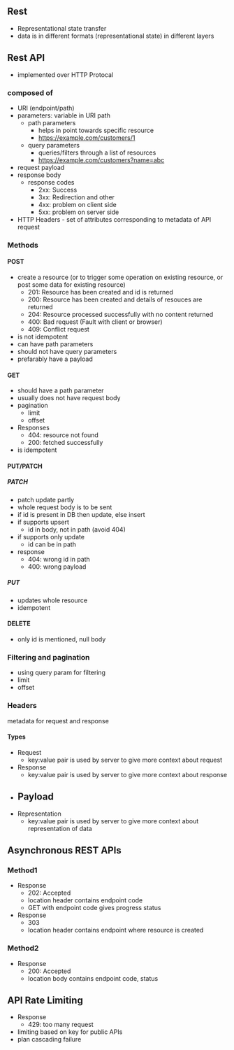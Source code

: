 ## Rest
- Representational state transfer
- data is in different formats (representational state) in different layers

## Rest API
- implemented over HTTP Protocal
### composed of
- URI (endpoint/path)
- parameters: variable in URI path
    - path parameters
        - helps in point towards specific resource
        - https://example.com/customers/1
    - query parameters
        - queries/filters through a list of resources
        - https://example.com/customers?name=abc
- request payload
- response body
    - response codes
        - 2xx: Success
        - 3xx: Redirection and other
        - 4xx: problem on client side
        - 5xx: problem on server side
- HTTP Headers
        - set of attributes corresponding to metadata of API request

### Methods
#### POST
- create a resource (or to trigger some operation on existing resource, or post some data for existing resource)
    - 201: Resource has been created and id is returned
    - 200: Resource has been created and details of resouces are returned
    - 204: Resource processed successfully with no content returned
    - 400: Bad request (Fault with client or browser)
    - 409: Conflict request
- is not idempotent
- can have path parameters
- should not have query parameters
- prefarably have a payload

#### GET
- should have a path parameter
- usually does not have request body
- pagination
    - limit
    - offset
- Responses
    - 404: resource not found
    - 200: fetched successfully
- is idempotent

#### PUT/PATCH
##### PATCH
- patch update partly
- whole request body is to be sent
- if id is present in DB then update, else insert
- if supports upsert
    - id in body, not in path (avoid 404)
- if supports only update
    - id can be in path
- response
    - 404: wrong id in path
    - 400: wrong payload
##### PUT
- updates whole resource
- idempotent

#### DELETE
- only id is mentioned, null body

### Filtering and pagination
- using query param for filtering
- limit
- offset


### Headers
metadata for request and response
#### Types
- Request
    - key:value pair is used by server to give more context about request
- Response
    - key:value pair is used by server to give more context about response
- Payload
    -
- Representation
    - key:value pair is used by server to give more context about representation of data


## Asynchronous REST APIs
### Method1
- Response
    - 202: Accepted
    - location header contains endpoint code
    - GET with endpoint code gives progress status
- Response
    - 303
    - location header contains endpoint where resource is created
### Method2
- Response
    - 200: Accepted
    - location body contains endpoint code, status

## API Rate Limiting
- Response
    - 429: too many request
- limiting based on key for public APIs
- plan cascading failure